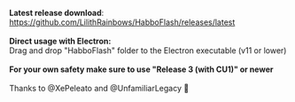 <b>Latest release download</b>:<br>
https://github.com/LilithRainbows/HabboFlash/releases/latest
<br><br>
<b>Direct usage with Electron:</b><br>
Drag and drop "HabboFlash" folder to the Electron executable (v11 or lower)
<br><br>
<b>For your own safety make sure to use "Release 3 (with CU1)" or newer</b><br><br>
Thanks to @XePeleato and @UnfamiliarLegacy 💖
